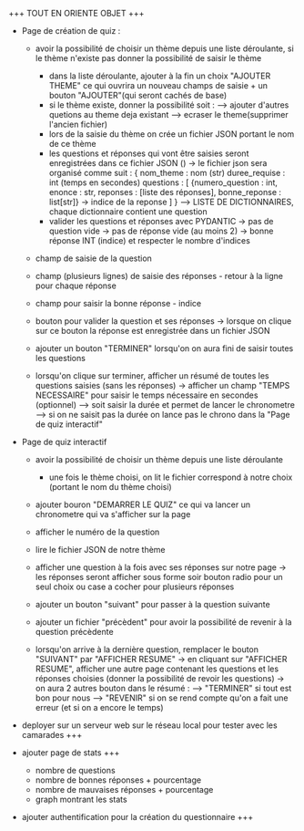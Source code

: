 +++ TOUT EN ORIENTE OBJET +++

- Page de création de quiz : 

    - avoir la possibilité de choisir un thème depuis une liste déroulante, si le thème n'existe pas donner la possibilité de saisir le thème
        - dans la liste déroulante, ajouter à la fin un choix "AJOUTER THEME" ce qui ouvrira un nouveau champs de saisie + un bouton "AJOUTER"(qui seront cachés de base)
        - si le thème existe, donner la possibilité soit : 
            --> ajouter d'autres quetions au theme deja existant
            --> ecraser le theme(supprimer l'ancien fichier)
        - lors de la saisie du thème on crée un fichier JSON portant le nom de ce thème
        - les questions et réponses qui vont être saisies seront enregistrées dans ce fichier JSON ()
            -> le fichier json sera organisé comme suit : 
            {
                nom_theme : nom (str)
                duree_requise : int (temps en secondes)
                questions : [
                    {numero_question : int, 
                    enonce : str, 
                    reponses : [liste des réponses], 
                    bonne_reponse : list[str]}    -> indice de la reponse
                ]
            }
                --> LISTE DE DICTIONNAIRES, chaque dictionnaire contient une question
        - valider les questions et réponses avec PYDANTIC
            -> pas de question vide
            -> pas de réponse vide (au moins 2)
            -> bonne réponse INT (indice) et respecter le nombre d'indices

    - champ de saisie de la question
    - champ (plusieurs lignes) de saisie des réponses - retour à la ligne pour chaque réponse
    - champ pour saisir la bonne réponse - indice
    - bouton pour valider la question et ses réponses
        -> lorsque on clique sur ce bouton la réponse est enregistrée dans un fichier JSON

    - ajouter un bouton "TERMINER" lorsqu'on on aura fini de saisir toutes les questions
    - lorsqu'on clique sur terminer, afficher un résumé de toutes les questions saisies (sans les réponses)
        -> afficher un champ "TEMPS NECESSAIRE" pour saisir le temps nécessaire en secondes (optionnel)
            --> soit saisir la durée et permet de lancer le chronometre
            --> si on ne saisit pas la durée on lance pas le chrono dans la "Page de quiz interactif"

- Page de quiz interactif

    - avoir la possibilité de choisir un thème depuis une liste déroulante
        - une fois le thème choisi, on lit le fichier correspond à notre choix (portant le nom du thème choisi)

    - ajouter bouron "DEMARRER LE QUIZ" ce qui va lancer un chronometre qui va s'afficher sur la page
    - afficher le numéro de la question 
    - lire le fichier JSON de notre thème
    - afficher une question à la fois avec ses réponses sur notre page 
        -> les réponses seront afficher sous forme soir bouton radio pour un seul choix ou case a cocher pour plusieurs réponses

    - ajouter un bouton "suivant" pour passer à la question suivante
    - ajouter un fichier "précèdent" pour avoir la possibilité de revenir à la question précèdente
    - lorsqu'on arrive à la dernière question, remplacer le bouton "SUIVANT" par "AFFICHER RESUME"
        -> en cliquant sur "AFFICHER RESUME", afficher une autre page contenant les questions et les réponses choisies (donner la possibilité de revoir les questions)
        -> on aura 2 autres bouton dans le résumé  :
            --> "TERMINER" si tout est bon pour nous
            --> "REVENIR" si on se rend compte qu'on a fait une erreur (et si on a encore le temps)

- deployer sur un serveur web sur le réseau local pour tester avec les camarades +++

- ajouter page de stats +++
    - nombre de questions
    - nombre de bonnes réponses + pourcentage
    - nombre de mauvaises réponses + pourcentage
    - graph montrant les stats

- ajouter authentification pour la création du questionnaire +++
